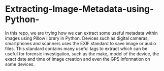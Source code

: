 # Extracting-Image-Metadata-using-Python-
In this repo, we are trying how we can extract some useful metadata within images using Pillow library in Python.  Devices such as digital cameras, smartphones and scanners uses the EXIF standard to save image or audio files. This standard contains many useful tags to extract which can be useful for forensic investigation, such as the make, model of the device, the exact date and time of image creation and even the GPS information on some devices.
